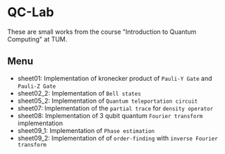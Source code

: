 # QC-Lab

These are small works from the course "Introduction to Quantum Computing" at TUM. 

## Menu
* sheet01: Implementation of kronecker product of `Pauli-Y Gate` and `Pauli-Z Gate`
* sheet02_2: Implementation of `Bell states`
* sheet05_2: Implementation of `Quantum teleportation circuit`
* sheet07: Implementation of the `partial trace` for `density operator`
* sheet08: Implementation of 3 qubit quantum `Fourier transform` implementation
* sheet09_1: Implementation of `Phase estimation`
* sheet09_2: Implementation of of `order-finding` with `inverse Fourier transform`
